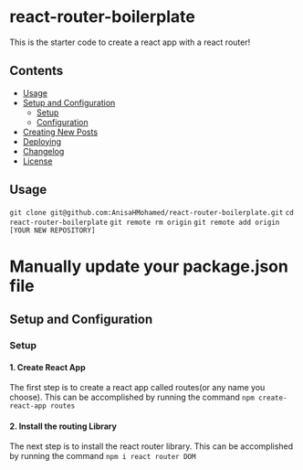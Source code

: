 # react-router-boilerplate
This is the starter code to create a react app with a react router!

## Contents
* [Usage](#Usage)
* [Setup and Configuration](#setup-and-configuration)
  * [Setup](#setup)
  * [Configuration](#configuration)
* [Creating New Posts](#creating-new-posts)
* [Deploying](#deploying)
* [Changelog](#changelog)
* [License](#license)

## Usage

```git clone git@github.com:AnisaHMohamed/react-router-boilerplate.git```
```cd react-router-boilerplate```
```git remote rm origin```
```git remote add origin [YOUR NEW REPOSITORY]```

# Manually update your package.json file

## Setup and Configuration

### Setup

#### 1. Create React App

The first step is to create a react app called routes(or any name you choose). This can be accomplished by running the command ```npm create-react-app routes```

#### 2. Install the routing Library

The next step is to install the react router library. This can be accomplished by running the command ```npm i react router DOM```


